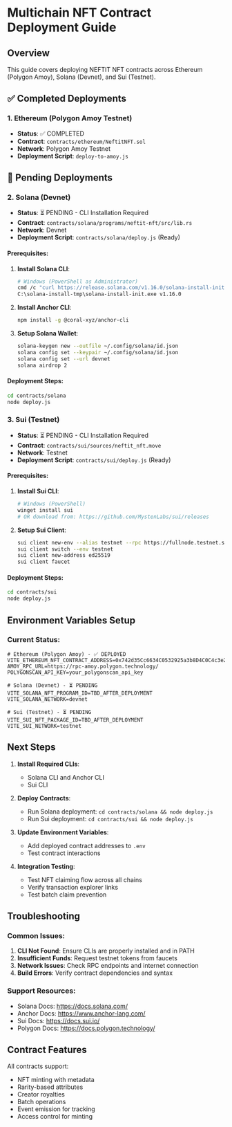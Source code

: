 # Multichain NFT Contract Deployment Guide

## Overview
This guide covers deploying NEFTIT NFT contracts across Ethereum (Polygon Amoy), Solana (Devnet), and Sui (Testnet).

## ✅ Completed Deployments

### 1. Ethereum (Polygon Amoy Testnet)
- **Status**: ✅ COMPLETED
- **Contract**: `contracts/ethereum/NeftitNFT.sol`
- **Network**: Polygon Amoy Testnet
- **Deployment Script**: `deploy-to-amoy.js`

## 🔄 Pending Deployments

### 2. Solana (Devnet)
- **Status**: ⏳ PENDING - CLI Installation Required
- **Contract**: `contracts/solana/programs/neftit-nft/src/lib.rs`
- **Network**: Devnet
- **Deployment Script**: `contracts/solana/deploy.js` (Ready)

#### Prerequisites:
1. **Install Solana CLI**:
   ```bash
   # Windows (PowerShell as Administrator)
   cmd /c "curl https://release.solana.com/v1.16.0/solana-install-init-x86_64-pc-windows-msvc.exe --output C:\solana-install-tmp\solana-install-init.exe --create-dirs"
   C:\solana-install-tmp\solana-install-init.exe v1.16.0
   ```

2. **Install Anchor CLI**:
   ```bash
   npm install -g @coral-xyz/anchor-cli
   ```

3. **Setup Solana Wallet**:
   ```bash
   solana-keygen new --outfile ~/.config/solana/id.json
   solana config set --keypair ~/.config/solana/id.json
   solana config set --url devnet
   solana airdrop 2
   ```

#### Deployment Steps:
```bash
cd contracts/solana
node deploy.js
```

### 3. Sui (Testnet)
- **Status**: ⏳ PENDING - CLI Installation Required
- **Contract**: `contracts/sui/sources/neftit_nft.move`
- **Network**: Testnet
- **Deployment Script**: `contracts/sui/deploy.js` (Ready)

#### Prerequisites:
1. **Install Sui CLI**:
   ```bash
   # Windows (PowerShell)
   winget install sui
   # OR download from: https://github.com/MystenLabs/sui/releases
   ```

2. **Setup Sui Client**:
   ```bash
   sui client new-env --alias testnet --rpc https://fullnode.testnet.sui.io:443
   sui client switch --env testnet
   sui client new-address ed25519
   sui client faucet
   ```

#### Deployment Steps:
```bash
cd contracts/sui
node deploy.js
```

## Environment Variables Setup

### Current Status:
```env
# Ethereum (Polygon Amoy) - ✅ DEPLOYED
VITE_ETHEREUM_NFT_CONTRACT_ADDRESS=0x742d35Cc6634C0532925a3b8D4C0C4c3e2f5d2d3
AMOY_RPC_URL=https://rpc-amoy.polygon.technology/
POLYGONSCAN_API_KEY=your_polygonscan_api_key

# Solana (Devnet) - ⏳ PENDING
VITE_SOLANA_NFT_PROGRAM_ID=TBD_AFTER_DEPLOYMENT
VITE_SOLANA_NETWORK=devnet

# Sui (Testnet) - ⏳ PENDING
VITE_SUI_NFT_PACKAGE_ID=TBD_AFTER_DEPLOYMENT
VITE_SUI_NETWORK=testnet
```

## Next Steps

1. **Install Required CLIs**:
   - Solana CLI and Anchor CLI
   - Sui CLI

2. **Deploy Contracts**:
   - Run Solana deployment: `cd contracts/solana && node deploy.js`
   - Run Sui deployment: `cd contracts/sui && node deploy.js`

3. **Update Environment Variables**:
   - Add deployed contract addresses to `.env`
   - Test contract interactions

4. **Integration Testing**:
   - Test NFT claiming flow across all chains
   - Verify transaction explorer links
   - Test batch claim prevention

## Troubleshooting

### Common Issues:
1. **CLI Not Found**: Ensure CLIs are properly installed and in PATH
2. **Insufficient Funds**: Request testnet tokens from faucets
3. **Network Issues**: Check RPC endpoints and internet connection
4. **Build Errors**: Verify contract dependencies and syntax

### Support Resources:
- Solana Docs: https://docs.solana.com/
- Anchor Docs: https://www.anchor-lang.com/
- Sui Docs: https://docs.sui.io/
- Polygon Docs: https://docs.polygon.technology/

## Contract Features

All contracts support:
- NFT minting with metadata
- Rarity-based attributes
- Creator royalties
- Batch operations
- Event emission for tracking
- Access control for minting
